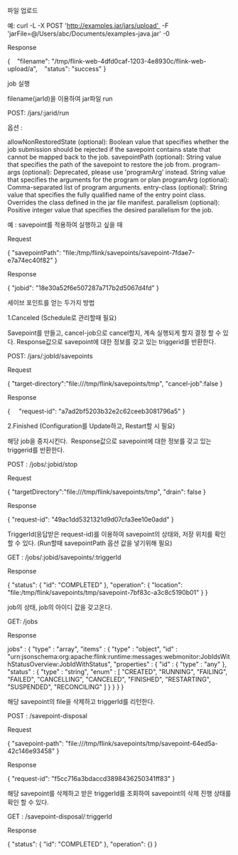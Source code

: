 
파일 업로드

예: curl -L -X POST 'http://examples.jar/jars/upload'  -F 'jarFile=@/Users/abc/Documents/examples-java.jar' -0



Response

{
   "filename": "/tmp/flink-web-4dfd0caf-1203-4e8930c/flink-web-upload/a",
   "status": "success"
}




job 실행

filename(jarId)을 이용하여 jar파일 run

POST: /jars/:jarid/run


옵션 :

allowNonRestoredState (optional): Boolean value that specifies whether the job submission should be rejected if the savepoint contains state that cannot be mapped back to the job.
savepointPath (optional): String value that specifies the path of the savepoint to restore the job from.
program-args (optional): Deprecated, please use 'programArg' instead. String value that specifies the arguments for the program or plan
programArg (optional): Comma-separated list of program arguments.
entry-class (optional): String value that specifies the fully qualified name of the entry point class. Overrides the class defined in the jar file manifest.
parallelism (optional): Positive integer value that specifies the desired parallelism for the job.


예 : savepoint를 적용하여 실행하고 싶을 때

Request

{
	"savepointPath": "file:/tmp/flink/savepoints/savepoint-7fdae7-e7a74ec40f82"
}


Response

{
	"jobid": "18e30a52f6e507287a717b2d5067d4fd"
}




세이브 포인트를 얻는 두가지 방법

1.Canceled (Schedule로 관리할때 필요)

Savepoint를 만들고, cancel-job으로 cancel할지, 계속 실행되게 할지 결정 할 수 있다. Response값으로 savepoint에 대한 정보를 갖고 있는 triggerid를 반환한다.

POST: /jars/:jobId/savepoints




Request

{
	"target-directory":"file:///tmp/flink/savepoints/tmp",
	"cancel-job":false 
}


Response

{
    "request-id": "a7ad2bf5203b32e2c62ceeb3081796a5"
}




2.Finished (Configuration를 Update하고, Restart할 시 필요)

해당 job을 중지시킨다.  Response값으로 savepoint에 대한 정보를 갖고 있는 triggerid를 반환한다.



POST : /jobs/:jobid/stop


Request

{
	 "targetDirectory":"file:///tmp/flink/savepoints/tmp",
	 "drain": false
}


Response

{
    "request-id": "49ac1dd5321321d9d07cfa3ee10e0add"
}




TriggerId(응답받은 request-id)를 이용하여 savepoint의 상태와, 저장 위치를 확인 할 수 있다. (Run할때 savepointPath 옵션 값을 넣기위해 필요)

GET : /jobs/:jobid/savepoints/:triggerId


Response

{
    "status": {
        "id": "COMPLETED"
    },
    "operation": {
        "location": "file:/tmp/flink/savepoints/tmp/savepoint-7bf83c-a3c8c5190b01"
    }
}




job의 상태, job의 아이디 값을 갖고온다.

GET: /jobs


Response

jobs" : {
      "type" : "array",
      "items" : {
        "type" : "object",
        "id" : "urn:jsonschema:org:apache:flink:runtime:messages:webmonitor:JobIdsWithStatusOverview:JobIdWithStatus",
        "properties" : {
          "id" : {
            "type" : "any"
          },
          "status" : {
            "type" : "string",
            "enum" : [ "CREATED", "RUNNING", "FAILING", "FAILED", "CANCELLING", "CANCELED", "FINISHED", "RESTARTING", "SUSPENDED", "RECONCILING" ]
          }
        }
      }
    }





해당 savepoint의 file을 삭제하고 triggerId를 리턴한다.

POST : /savepoint-disposal


Request

{
	"savepoint-path": "file:///tmp/flink/savepoints/tmp/savepoint-64ed5a-42c146e93458"
}


Response

{
    "request-id": "f5cc716a3bdaccd3898436250341ff83"
}




해당 savepoint를 삭제하고 받은 triggerId를 조회하여 savepoint의 삭제 진행 상태를 확인 할 수 있다.



GET : /savepoint-disposal/:triggerId


Response

{
	"status": {
        "id": "COMPLETED"
    },
    "operation": {}
}


